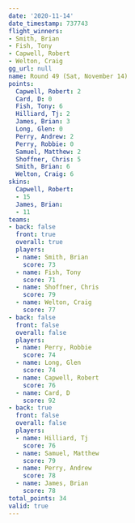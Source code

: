 ```yaml
---
date: '2020-11-14'
date_timestamp: 737743
flight_winners:
- Smith, Brian
- Fish, Tony
- Capwell, Robert
- Welton, Craig
gg_url: null
name: Round 49 (Sat, November 14)
points:
  Capwell, Robert: 2
  Card, D: 0
  Fish, Tony: 6
  Hilliard, Tj: 2
  James, Brian: 3
  Long, Glen: 0
  Perry, Andrew: 2
  Perry, Robbie: 0
  Samuel, Matthew: 2
  Shoffner, Chris: 5
  Smith, Brian: 6
  Welton, Craig: 6
skins:
  Capwell, Robert:
  - 15
  James, Brian:
  - 11
teams:
- back: false
  front: true
  overall: true
  players:
  - name: Smith, Brian
    score: 73
  - name: Fish, Tony
    score: 71
  - name: Shoffner, Chris
    score: 79
  - name: Welton, Craig
    score: 77
- back: false
  front: false
  overall: false
  players:
  - name: Perry, Robbie
    score: 74
  - name: Long, Glen
    score: 74
  - name: Capwell, Robert
    score: 76
  - name: Card, D
    score: 92
- back: true
  front: false
  overall: false
  players:
  - name: Hilliard, Tj
    score: 76
  - name: Samuel, Matthew
    score: 79
  - name: Perry, Andrew
    score: 78
  - name: James, Brian
    score: 78
total_points: 34
valid: true
---
```


